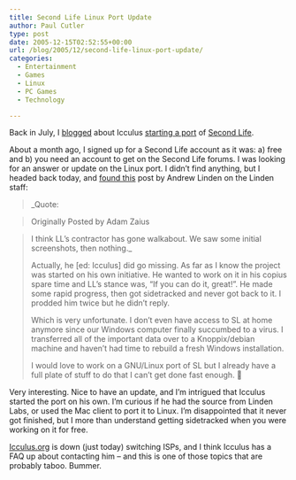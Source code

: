 ```yaml
---
title: Second Life Linux Port Update
author: Paul Cutler
type: post
date: 2005-12-15T02:52:55+00:00
url: /blog/2005/12/second-life-linux-port-update/
categories:
  - Entertainment
  - Games
  - Linux
  - PC Games
  - Technology

---
```

Back in July, I [blogged][1] about Icculus [starting a port][2] of [Second Life][3].

About a month ago, I signed up for a Second Life account as it was: a) free and b) you need an account to get on the Second Life forums. I was looking for an answer or update on the Linux port. I didn&#8217;t find anything, but I headed back today, and [found this][4] post by Andrew Linden on the Linden staff:

> _Quote:
  
> Originally Posted by Adam Zaius
  
> I think LL&#8217;s contractor has gone walkabout. We saw some initial screenshots, then nothing._
> 
> Actually, he [ed: Icculus] did go missing. As far as I know the project was started on his own initiative. He wanted to work on it in his copius spare time and LL&#8217;s stance was, &#8220;If you can do it, great!&#8221;. He made some rapid progress, then got sidetracked and never got back to it. I prodded him twice but he didn&#8217;t reply.
> 
> Which is very unfortunate. I don&#8217;t even have access to SL at home anymore since our Windows computer finally succumbed to a virus. I transferred all of the important data over to a Knoppix/debian machine and haven&#8217;t had time to rebuild a fresh Windows installation.
> 
> I would love to work on a GNU/Linux port of SL but I already have a full plate of stuff to do that I can&#8217;t get done fast enough. 🙁

Very interesting. Nice to have an update, and I&#8217;m intrigued that Icculus started the port on his own. I&#8217;m curious if he had the source from Linden Labs, or used the Mac client to port it to Linux. I&#8217;m disappointed that it never got finished, but I more than understand getting sidetracked when you were working on it for free.

[Icculus.org][5] is down (just today) switching ISPs, and I think Icculus has a FAQ up about contacting him &#8211; and this is one of those topics that are probably taboo. Bummer.

 [1]: http://www.paulcutler.org/blog/?p=340
 [2]: http://icculus.org/cgi-bin/finger/finger.pl?user=icculus&date=2005-06-25&time=20-28-10
 [3]: http://secondlife.com
 [4]: http://forums.secondlife.com/showthread.php?t=74873&highlight=linux
 [5]: http://www.icculus.org